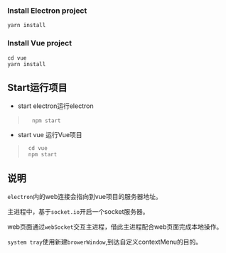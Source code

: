 ### Install Electron project

```
yarn install 

```
### Install Vue project

```
cd vue
yarn install 
```

Start运行项目
---
- start electron运行electron

>     `npm start`

- start vue 运行Vue项目   
>      cd vue
>      npm start


说明
---

`electron`内的web连接会指向到vue项目的服务器地址。

主进程中，基于`socket.io`开启一个socket服务器。


web页面通过`webSocket`交互主进程，借此主进程配合web页面完成本地操作。

`system tray`使用新建`browerWindow`,到达自定义contextMenu的目的。
